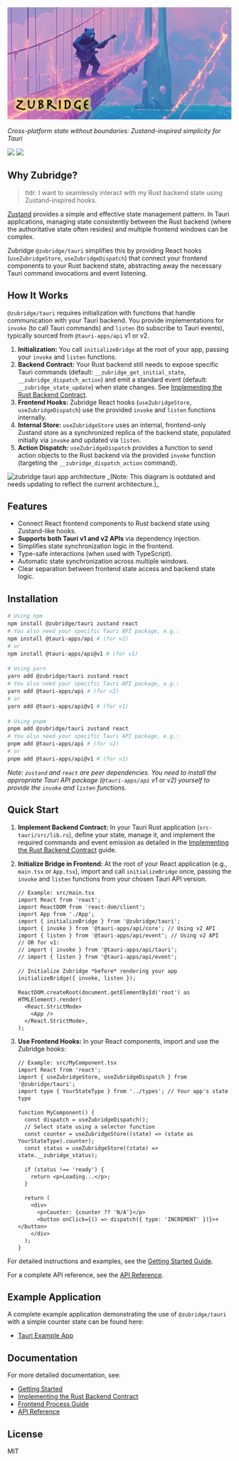 <img alt="zubridge hero image" src="https://raw.githubusercontent.com/goosewobbler/zubridge/main/resources/zubridge-hero.png"/>

_Cross-platform state without boundaries: Zustand-inspired simplicity for Tauri_

<a href="https://www.npmjs.com/package/@zubridge/tauri" alt="NPM Version">
  <img src="https://img.shields.io/npm/v/@zubridge/tauri" /></a>
<a href="https://www.npmjs.com/package/@zubridge/tauri" alt="NPM Downloads">
  <img src="https://img.shields.io/npm/dw/@zubridge/tauri" /></a>

## Why Zubridge?

> tldr: I want to seamlessly interact with my Rust backend state using Zustand-inspired hooks.

[Zustand](https://github.com/pmndrs/zustand) provides a simple and effective state management pattern. In Tauri applications, managing state consistently between the Rust backend (where the authoritative state often resides) and multiple frontend windows can be complex.

Zubridge `@zubridge/tauri` simplifies this by providing React hooks (`useZubridgeStore`, `useZubridgeDispatch`) that connect your frontend components to your Rust backend state, abstracting away the necessary Tauri command invocations and event listening.

## How It Works

`@zubridge/tauri` requires initialization with functions that handle communication with your Tauri backend. You provide implementations for `invoke` (to call Tauri commands) and `listen` (to subscribe to Tauri events), typically sourced from `@tauri-apps/api` v1 or v2.

1.  **Initialization:** You call `initializeBridge` at the root of your app, passing your `invoke` and `listen` functions.
2.  **Backend Contract:** Your Rust backend still needs to expose specific Tauri commands (default: `__zubridge_get_initial_state`, `__zubridge_dispatch_action`) and emit a standard event (default: `__zubridge_state_update`) when state changes. See [Implementing the Rust Backend Contract](./docs/backend-process.md).
3.  **Frontend Hooks:** Zubridge React hooks (`useZubridgeStore`, `useZubridgeDispatch`) use the provided `invoke` and `listen` functions internally.
4.  **Internal Store:** `useZubridgeStore` uses an internal, frontend-only Zustand store as a synchronized replica of the backend state, populated initially via `invoke` and updated via `listen`.
5.  **Action Dispatch:** `useZubridgeDispatch` provides a function to send action objects to the Rust backend via the provided `invoke` function (targeting the `__zubridge_dispatch_action` command).

<img alt="zubridge tauri app architecture" src="https://raw.githubusercontent.com/goosewobbler/zubridge/main/resources/zubridge-tauri-app-architecture-v2.png"/>
_(Note: This diagram is outdated and needs updating to reflect the current architecture.)_

## Features

- Connect React frontend components to Rust backend state using Zustand-like hooks.
- **Supports both Tauri v1 and v2 APIs** via dependency injection.
- Simplifies state synchronization logic in the frontend.
- Type-safe interactions (when used with TypeScript).
- Automatic state synchronization across multiple windows.
- Clear separation between frontend state access and backend state logic.

## Installation

```bash
# Using npm
npm install @zubridge/tauri zustand react
# You also need your specific Tauri API package, e.g.:
npm install @tauri-apps/api # (for v2)
# or
npm install @tauri-apps/api@v1 # (for v1)

# Using yarn
yarn add @zubridge/tauri zustand react
# You also need your specific Tauri API package, e.g.:
yarn add @tauri-apps/api # (for v2)
# or
yarn add @tauri-apps/api@v1 # (for v1)

# Using pnpm
pnpm add @zubridge/tauri zustand react
# You also need your specific Tauri API package, e.g.:
pnpm add @tauri-apps/api # (for v2)
# or
pnpm add @tauri-apps/api@v1 # (for v1)
```

_Note: `zustand` and `react` are peer dependencies. You need to install the appropriate Tauri API package (`@tauri-apps/api` v1 or v2) yourself to provide the `invoke` and `listen` functions._

## Quick Start

1.  **Implement Backend Contract:** In your Tauri Rust application (`src-tauri/src/lib.rs`), define your state, manage it, and implement the required commands and event emission as detailed in the [Implementing the Rust Backend Contract](./docs/backend-process.md) guide.

2.  **Initialize Bridge in Frontend:** At the root of your React application (e.g., `main.tsx` or `App.tsx`), import and call `initializeBridge` once, passing the `invoke` and `listen` functions from your chosen Tauri API version.

    ```tsx
    // Example: src/main.tsx
    import React from 'react';
    import ReactDOM from 'react-dom/client';
    import App from './App';
    import { initializeBridge } from '@zubridge/tauri';
    import { invoke } from '@tauri-apps/api/core'; // Using v2 API
    import { listen } from '@tauri-apps/api/event'; // Using v2 API
    // OR for v1:
    // import { invoke } from '@tauri-apps/api/tauri';
    // import { listen } from '@tauri-apps/api/event';

    // Initialize Zubridge *before* rendering your app
    initializeBridge({ invoke, listen });

    ReactDOM.createRoot(document.getElementById('root') as HTMLElement).render(
      <React.StrictMode>
        <App />
      </React.StrictMode>,
    );
    ```

3.  **Use Frontend Hooks:** In your React components, import and use the Zubridge hooks:

    ```tsx
    // Example: src/MyComponent.tsx
    import React from 'react';
    import { useZubridgeStore, useZubridgeDispatch } from '@zubridge/tauri';
    import type { YourStateType } from '../types'; // Your app's state type

    function MyComponent() {
      const dispatch = useZubridgeDispatch();
      // Select state using a selector function
      const counter = useZubridgeStore((state) => (state as YourStateType).counter);
      const status = useZubridgeStore((state) => state.__zubridge_status);

      if (status !== 'ready') {
        return <p>Loading...</p>;
      }

      return (
        <div>
          <p>Counter: {counter ?? 'N/A'}</p>
          <button onClick={() => dispatch({ type: 'INCREMENT' })}>+</button>
        </div>
      );
    }
    ```

For detailed instructions and examples, see the [Getting Started Guide](./docs/getting-started.md).

For a complete API reference, see the [API Reference](./docs/api-reference.md).

## Example Application

A complete example application demonstrating the use of `@zubridge/tauri` with a simple counter state can be found here:

- [Tauri Example App](https://github.com/goosewobbler/zubridge/tree/main/apps/tauri-example)

## Documentation

For more detailed documentation, see:

- [Getting Started](./docs/getting-started.md)
- [Implementing the Rust Backend Contract](./docs/backend-process.md)
- [Frontend Process Guide](./docs/frontend-process.md)
- [API Reference](./docs/api-reference.md)

## License

MIT
